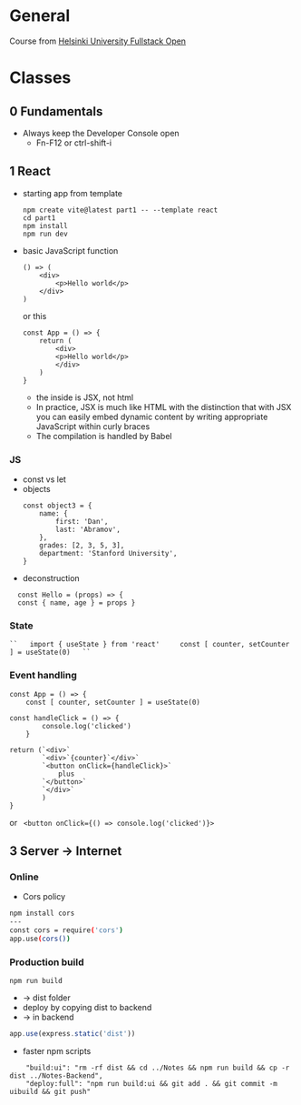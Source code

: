 # General

Course from [Helsinki University Fullstack Open](https://fullstackopen.com/en/)

# Classes

## 0 Fundamentals

- Always keep the Developer Console open
  - Fn-F12 or ctrl-shift-i

## 1 React

- starting app from template

  ```
  npm create vite@latest part1 -- --template react
  cd part1
  npm install
  npm run dev
  ```
- basic JavaScript function

  ```
  () => (
      <div>
          <p>Hello world</p>
      </div>
  )
  ```

  or this

  ```
  const App = () => {
      return (
          <div>
          <p>Hello world</p>
          </div>
      )
  }
  ```

  - the inside is JSX, not html
  - In practice, JSX is much like HTML with the distinction that with JSX you can easily embed dynamic content by writing appropriate JavaScript within curly braces
  - The compilation is handled by Babel

### JS

- const vs let
- objects
  ```
  const object3 = {
      name: {
          first: 'Dan',
          last: 'Abramov',
      },
      grades: [2, 3, 5, 3],
      department: 'Stanford University',
  }
  ```
- deconstruction

```
  const Hello = (props) => {
  const { name, age } = props }
```

### State

    ``   import { useState } from 'react'     const [ counter, setCounter ] = useState(0)   ``

### Event handling

    const App = () => {
        const [ counter, setCounter ] = useState(0)

    const handleClick = () => {
            console.log('clicked')
        }

    return (`<div>`
            `<div>`{counter}`</div>`
            `<button onClick={handleClick}>`
                plus
            `</button>`
            `</div>`
            )
    }
or
    ``  <button onClick={() => console.log('clicked')}>  ``

## 3 Server -> Internet

### Online

* Cors policy

```bash
npm install cors
---
const cors = require('cors')
app.use(cors())
```

### Production build

```
npm run build
```

- -> dist folder
- deploy by copying dist to backend
- -> in backend

```js
app.use(express.static('dist'))
```

- faster npm scripts

```
    "build:ui": "rm -rf dist && cd ../Notes && npm run build && cp -r dist ../Notes-Backend",
    "deploy:full": "npm run build:ui && git add . && git commit -m uibuild && git push"
```
